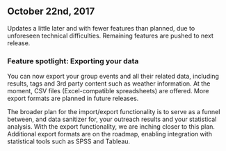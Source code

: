 ## October 22nd, 2017

Updates a little later and with fewer features than planned,
due to unforeseen technical difficulties. Remaining features are pushed to next
release.

### Feature spotlight: Exporting your data

You can now export your group events and all their related data, including
results, tags and 3rd party content such as weather information. At the moment,
CSV files (Excel-compatible spreadsheets) are offered. More export formats are
planned in future releases.

The broader plan for the import/export functionality is to serve as a funnel
between, and data sanitizer for, your outreach results and your statistical
analysis. With the export functionality, we are inching closer to this plan.
Additional export formats are on the roadmap, enabling integration with
statistical tools such as SPSS and Tableau.
